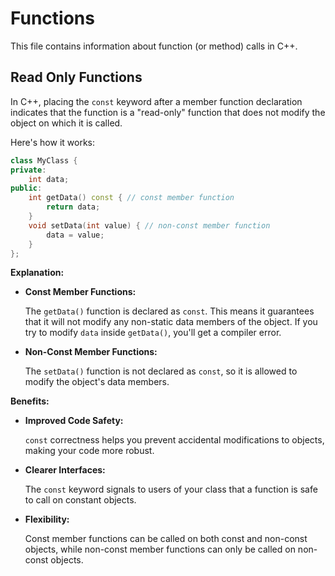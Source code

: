 # Functions

This file contains information about function (or method) calls in C++.

## Read Only Functions

In C++, placing the `const` keyword after a member function declaration indicates that the function is a "read-only" function that does not modify the object on which it is called. 

Here's how it works:

```c++
class MyClass {
private:    
	int data;
public:
    int getData() const { // const member function        
		return data;    
	}    
	void setData(int value) { // non-const member function        
		data = value;    
	}
};
```

**Explanation:**

- **Const Member Functions:**

  The `getData()` function is declared as `const`. This means it guarantees that it will not modify any non-static data members of the object. If you try to modify `data` inside `getData()`, you'll get a compiler error.
- **Non-Const Member Functions:**

  The `setData()` function is not declared as `const`, so it is allowed to modify the object's data members.

**Benefits:**

- **Improved Code Safety:**

  `const` correctness helps you prevent accidental modifications to objects, making your code more robust.
- **Clearer Interfaces:**

  The `const` keyword signals to users of your class that a function is safe to call on constant objects.
- **Flexibility:**

  Const member functions can be called on both const and non-const objects, while non-const member functions can only be called on non-const objects.